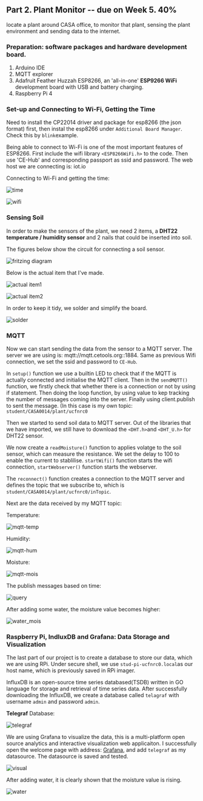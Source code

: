## Part 2. Plant Monitor -- due on Week 5. 40% 

locate a plant around CASA office, to monitor that plant, sensing the plant environment and sending data to the internet. 

### Preparation: software packages and hardware development board.
1. Arduino IDE
2. MQTT explorer
3. Adafruit Feather Huzzah ESP8266, an 'all-in-one' **ESP9266 WiFi** development board with USB and battery charging. 
4. Raspberry Pi 4 

### Set-up and Connecting to Wi-Fi, Getting the Time 
Need to install the CP22014 driver and package for esp8266 (the json format) first, then instal the esp8266 under `Additional Board Manager`.
Check this by `blink`example. 

Being able to connect to Wi-Fi is one of the most important features of ESP8266. First include the wifi library `<ESP8266WiFi.h>` to the code. 
Then use 'CE-Hub' and corresponding passport as ssid and password. The web host we are connecting is: iot.io

Connecting to Wi-Fi and getting the time: 

![time](https://github.com/xxxcrttt/Connected-Environment/blob/main/Figures/time.png)

![wifi](https://github.com/xxxcrttt/Connected-Environment/blob/main/Figures/wifi.png)


### Sensing Soil 
In order to make the sensors of the plant, we need 2 items, a **DHT22 temperature / humidity sensor** and 2 nails that could be inserted into soil.

The figures below show the circuit for connecting a soil sensor.

![fritzing diagram](https://github.com/xxxcrttt/Connected-Environment/blob/main/Figures/diagram.png)

Below is the actual item that I've made. 

![actual item1](https://github.com/xxxcrttt/Connected-Environment/blob/main/Figures/actual1.jpg)

![actual item2](https://github.com/xxxcrttt/Connected-Environment/blob/main/Figures/actual2.jpg)

In order to keep it tidy, we solder and simplify the board. 

![solder](https://github.com/xxxcrttt/Connected-Environment/blob/main/Figures/tidy.jpg)


### MQTT 
Now we can start sending the data from the sensor to a MQTT server. The server we are using is: mqtt://mqtt.cetools.org::1884.
Same as previous Wifi connection, we set the ssid and password to `CE-Hub`.

In `setup()` function we use a builtin LED to check that if the MQTT is actually connected and initialise the MQTT client. Then in the `sendMQTT()` function, we firstly check that whether there is a connection or not by using if statement. Then doing the loop function, by using value to kep tracking the number of messages coming into the server. Finally using client.publish to sent the message. (In this case is my own topic: `student/CASA0014/plant/ucfnrc0`

Then we started to send soil data to MQTT server. Out of the libraries that we have imported, we still have to download the `<DHT.h>`and `<DHT_U.h>` for DHT22 sensor. 

We now create a `readMoisture()` function to applies volatge to the soil sensor, which can measure the resistance. We set the delay to 100 to enable the current to stablilise. `startWifi()` function starts the wifi connection, `startWebserver()` function starts the webserver. 

The `reconnect()` function creates a connection to the MQTT server and defines the topic that we subscribe to, which is `student/CASA0014/plant/ucfnrc0/inTopic`.

Next are the data received by my MQTT topic: 

Temperature: 

![mqtt-temp](https://github.com/xxxcrttt/Connected-Environment/blob/main/Figures/mqtt-temp.png)

Humidity: 

![mqtt-hum](https://github.com/xxxcrttt/Connected-Environment/blob/main/Figures/mqtt-hum.png)

Moisture:

![mqtt-mois](https://github.com/xxxcrttt/Connected-Environment/blob/main/Figures/mqtt-mois.png)

The publish messages based on time: 

![query](https://github.com/xxxcrttt/Connected-Environment/blob/main/Figures/query.png)

After adding some water, the moisture value becomes higher: 

![water_mois](https://github.com/xxxcrttt/Connected-Environment/blob/main/Figures/water-mois.png)


### Raspberry Pi, IndluxDB and Grafana: Data Storage and Visualization 

The last part of our project is to create a database to store our data, which we are using RPi. 
Under secure shell, we use `stud-pi-ucfnrc0.local`as our host name, which is previously saved in RPi imager. 

InfluxDB is an open-source time series databased(TSDB) written in GO language for storage and retrieval of time series data. 
After successfully downloading the InfluxDB, we create a database called `telagraf` with username `admin` and password `admin`.

**Telegraf**  Database: 

![telegraf](https://github.com/xxxcrttt/Connected-Environment/blob/main/Figures/influxDB%20.png)

We are using Grafana to visualize  the data, this is a multi-platform open source analytics and interactive visualization web applicaiton. 
I successfully open the welcome page with address: [Grafana](http://stud-pi-ucfnrc0.local:3000), and add `telegraf` as my datasource. The datasource is saved and tested. 

![visual](https://github.com/xxxcrttt/Connected-Environment/blob/main/Figures/visualization.png)

After adding water, it is clearly shown that the moisture value is rising. 

![water](https://github.com/xxxcrttt/Connected-Environment/blob/main/Figures/water.png)




